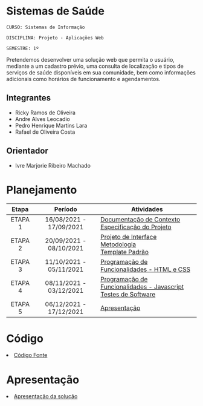 # Sistemas de Saúde

`CURSO: Sistemas de Informação`

`DISCIPLINA: Projeto - Aplicações Web`

`SEMESTRE: 1º`

Pretendemos desenvolver uma solução web que permita o usuário, mediante a um cadastro prévio, uma consulta de localização e tipos de serviços de saúde disponíveis em sua comunidade, bem como informações adicionais como horários de funcionamento e agendamentos.

## Integrantes

* Ricky Ramos de Oliveira
* Andre Alves Leocadio          
* Pedro Henrique Martins Lara
* Rafael de Oliveira Costa

## Orientador

* Ivre Marjorie Ribeiro Machado

# Planejamento

| Etapa         | Período                   | Atividades |
|  :----:   |  :----:               | ----------- |
| ETAPA 1       | 16/08/2021 - 17/09/2021   |[Documentação de Contexto](docs/context.md) <br> [Especificação do Projeto](docs/especification.md) |
| ETAPA 2       | 20/09/2021 - 08/10/2021   |[Projeto de Interface](docs/interface.md) <br> [Metodologia](docs/methodology.md) <br> [Template Padrão](docs/template.md) |
| ETAPA 3       | 11/10/2021 - 05/11/2021   |[Programação de Funcionalidades - HTML e CSS](docs/development.md) |
| ETAPA 4       | 08/11/2021 - 03/12/2021   |[Programação de Funcionalidades - Javascript](docs/development.md) <br> [Testes de Software ](docs/tests.md) |
| ETAPA 5       | 06/12/2021 - 17/12/2021   | [Apresentação](presentation/README.md) |

# Código

<li><a href="src/README.md"> Código Fonte</a></li>

# Apresentação

<li><a href="presentation/README.md"> Apresentação da solução</a></li>
